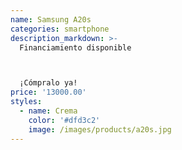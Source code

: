 ```yaml
---
name: Samsung A20s
categories: smartphone
description_markdown: >-
  Financiamiento disponible



  ¡Cómpralo ya!
price: '13000.00'
styles:
  - name: Crema
    color: '#dfd3c2'
    image: /images/products/a20s.jpg
---
```

